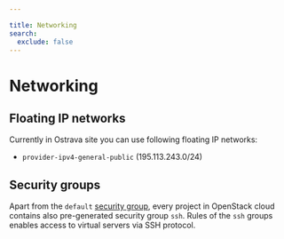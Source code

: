 ```yaml
---

title: Networking
search:
  exclude: false
---
```


# Networking

## Floating IP networks

Currently in Ostrava site you can use following floating IP networks:
 - `provider-ipv4-general-public` (195.113.243.0/24)

## Security groups

Apart from the `default` [security group](../../../docs/additional-information/security-groups.md), every project in OpenStack cloud contains also pre-generated security group `ssh`. Rules of the `ssh` groups enables access to virtual servers via SSH protocol.

